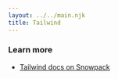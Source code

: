 ```yaml
---
layout: ../../main.njk
title: Tailwind
---
```


### Learn more

- [Tailwind docs on Snowpack][tailwind]

[tailwind]: https://www.snowpack.dev/guides/tailwind-css/
